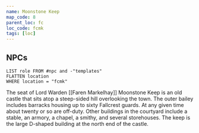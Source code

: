 ```yaml
---
name: Moonstone Keep
map_code: 8
parent_loc: fc
loc_code: fcmk
tags: [loc]
---
```

## NPCs
```dataview
LIST role FROM #npc and -"templates"
FLATTEN location
WHERE location = "fcmk"
```

The seat of Lord Warden [[Faren Markelhay]] Moonstone Keep is an old castle that sits atop a steep-sided hill overlooking the town. The outer bailey includes barracks housing up to sixty Fallcrest guards. At any given time about twenty or so are off-duty. Other buildings in the courtyard include a stable, an armory, a chapel, a smithy, and several storehouses. The keep is the large D-shaped building at the north end of the castle.